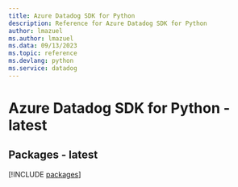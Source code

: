 ```yaml
---
title: Azure Datadog SDK for Python
description: Reference for Azure Datadog SDK for Python
author: lmazuel
ms.author: lmazuel
ms.data: 09/13/2023
ms.topic: reference
ms.devlang: python
ms.service: datadog
---
```

# Azure Datadog SDK for Python - latest
## Packages - latest
[!INCLUDE [packages](datadog-index.md)]